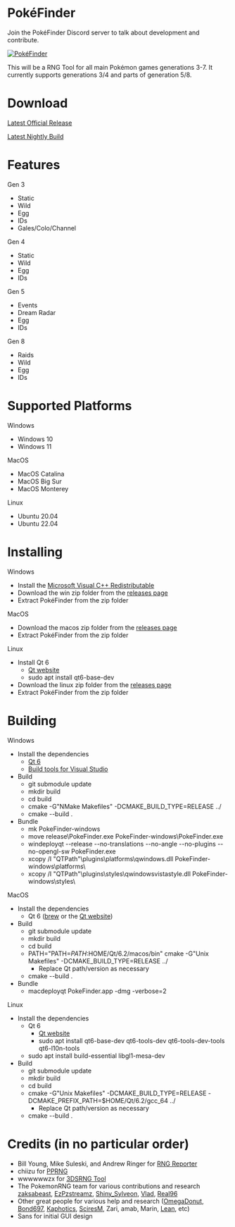 # PokéFinder

Join the PokéFinder Discord server to talk about development and contribute.

[![PokéFinder](https://discordapp.com/assets/07dca80a102d4149e9736d4b162cff6f.ico)](https://discord.gg/XmgQF9X)

This will be a RNG Tool for all main Pokémon games generations 3-7. It currently supports generations 3/4 and parts of generation 5/8.

# Download

[Latest Official Release](https://github.com/Admiral-Fish/PokeFinder/releases/latest)

[Latest Nightly Build](https://ci.appveyor.com/project/Admiral-Fish/pokefinder)

# Features
Gen 3
- Static
- Wild
- Egg
- IDs
- Gales/Colo/Channel

Gen 4
- Static
- Wild
- Egg
- IDs

Gen 5
- Events
- Dream Radar
- Egg
- IDs

Gen 8
- Raids
- Wild
- Egg
- IDs

# Supported Platforms

Windows
- Windows 10
- Windows 11

MacOS
- MacOS Catalina
- MacOS Big Sur
- MacOS Monterey

Linux
- Ubuntu 20.04
- Ubuntu 22.04

# Installing

Windows
- Install the [Microsoft Visual C++ Redistributable](https://support.microsoft.com/en-us/help/2977003/the-latest-supported-visual-c-downloads)
- Download the win zip folder from the [releases page](https://github.com/Admiral-Fish/PokeFinder/releases/latest)
- Extract PokéFinder from the zip folder

MacOS
- Download the macos zip folder from the [releases page](https://github.com/Admiral-Fish/PokeFinder/releases/latest)
- Extract PokéFinder from the zip folder

Linux
- Install Qt 6
  - [Qt website](https://www.qt.io/download)
  - sudo apt install qt6-base-dev
- Download the linux zip folder from the [releases page](https://github.com/Admiral-Fish/PokeFinder/releases/latest)
- Extract PokéFinder from the zip folder

# Building

Windows
- Install the dependencies
  - [Qt 6](https://www.qt.io/download)
  - [Build tools for Visual Studio](https://visualstudio.microsoft.com/downloads/)
- Build
  - git submodule update
  - mkdir build
  - cd build
  - cmake -G"NMake Makefiles" -DCMAKE_BUILD_TYPE=RELEASE ../
  - cmake --build .
- Bundle
  - mk PokeFinder-windows
  - move release\PokeFinder.exe PokeFinder-windows\PokeFinder.exe 
  - windeployqt --release --no-translations --no-angle --no-plugins --no-opengl-sw PokeFinder.exe
  - xcopy /I "QTPath"\plugins\platforms\qwindows.dll PokeFinder-windows\platforms\
  - xcopy /I "QTPath"\plugins\styles\qwindowsvistastyle.dll PokeFinder-windows\styles\

MacOS
- Install the dependencies
  - Qt 6 ([brew](https://formulae.brew.sh/formula/qt) or the [Qt website](https://www.qt.io/download))
- Build
  - git submodule update
  - mkdir build
  - cd build
  - PATH="PATH=$PATH:$HOME/Qt/6.2/macos/bin" cmake -G"Unix Makefiles" -DCMAKE_BUILD_TYPE=RELEASE ../
    - Replace Qt path/version as necessary
  - cmake --build .
- Bundle
  - macdeployqt PokeFinder.app -dmg -verbose=2

Linux
- Install the dependencies
  - Qt 6
    - [Qt website](https://www.qt.io/download)
    - sudo apt install qt6-base-dev qt6-tools-dev qt6-tools-dev-tools qt6-l10n-tools
  - sudo apt install build-essential libgl1-mesa-dev
- Build
  - git submodule update
  - mkdir build
  - cd build
  - cmake -G"Unix Makefiles" -DCMAKE_BUILD_TYPE=RELEASE -DCMAKE_PREFIX_PATH=$HOME/Qt/6.2/gcc_64 ../
    - Replace Qt path/version as necessary
  - cmake --build .

# Credits (in no particular order)
- Bill Young, Mike Suleski, and Andrew Ringer for [RNG Reporter](https://github.com/Slashmolder/RNGReporter)
- chiizu for [PPRNG](https://github.com/chiizu/PPRNG)
- wwwwwwzx for [3DSRNG Tool](https://github.com/wwwwwwzx/3DSRNGTool)
- The PokemonRNG team for various contributions and research [zaksabeast](https://github.com/zaksabeast), [EzPzstreamz](https://github.com/SteveCookTU), [Shiny_Sylveon](https://github.com/ShinySylveon04), [Vlad](https://github.com/RichardPaulAstley), [Real96](https://github.com/Real96)
- Other great people for various help and research ([OmegaDonut](https://github.com/OmegaDonut), [Bond697](https://github.com/Bond697), [Kaphotics](https://github.com/kwsch), [SciresM](https://github.com/SciresM), Zari, amab, Marin, [Lean](https://github.com/Leanny), etc)
- Sans for initial GUI design
